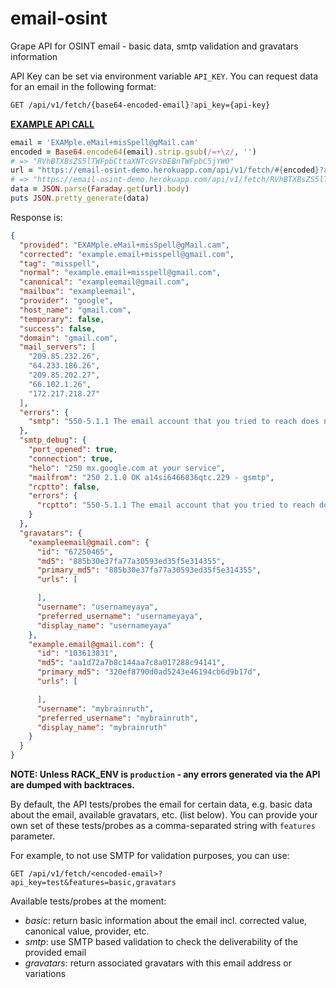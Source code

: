 # email-osint
Grape API for OSINT email - basic data, smtp validation and gravatars information

API Key can be set via environment variable `API_KEY`. You can request data for an email in the following format:

```bash
GET /api/v1/fetch/{base64-encoded-email}?api_key={api-key}
```

**[EXAMPLE API CALL](https://email-osint-demo.herokuapp.com/api/v1/fetch/RVhBTXBsZS5lTWFpbCttaXNTcGVsbEBnTWFpbC5jYW0?api_key=test)**

```ruby
email = 'EXAMple.eMail+misSpell@gMail.cam'
encoded = Base64.encode64(email).strip.gsub(/=+\z/, '')
# => "RVhBTXBsZS5lTWFpbCttaXNTcGVsbEBnTWFpbC5jYW0"
url = "https://email-osint-demo.herokuapp.com/api/v1/fetch/#{encoded}?api_key=test"
# => "https://email-osint-demo.herokuapp.com/api/v1/fetch/RVhBTXBsZS5lTWFpbCttaXNTcGVsbEBnTWFpbC5jYW0?api_key=test"
data = JSON.parse(Faraday.get(url).body)
puts JSON.pretty_generate(data)
```

Response is:
```json
{
  "provided": "EXAMple.eMail+misSpell@gMail.cam",
  "corrected": "example.email+misspell@gmail.com",
  "tag": "misspell",
  "normal": "example.email+misspell@gmail.com",
  "canonical": "exampleemail@gmail.com",
  "mailbox": "exampleemail",
  "provider": "google",
  "host_name": "gmail.com",
  "temporary": false,
  "success": false,
  "domain": "gmail.com",
  "mail_servers": [
    "209.85.232.26",
    "64.233.186.26",
    "209.85.202.27",
    "66.102.1.26",
    "172.217.218.27"
  ],
  "errors": {
    "smtp": "550-5.1.1 The email account that you tried to reach does not exist. Please try"
  },
  "smtp_debug": {
    "port_opened": true,
    "connection": true,
    "helo": "250 mx.google.com at your service",
    "mailfrom": "250 2.1.0 OK a14si6466836qtc.229 - gsmtp",
    "rcptto": false,
    "errors": {
      "rcptto": "550-5.1.1 The email account that you tried to reach does not exist. Please try\n"
    }
  },
  "gravatars": {
    "exampleemail@gmail.com": {
      "id": "67250465",
      "md5": "885b30e37fa77a30593ed35f5e314355",
      "primary_md5": "885b30e37fa77a30593ed35f5e314355",
      "urls": [

      ],
      "username": "usernameyaya",
      "preferred_username": "usernameyaya",
      "display_name": "usernameyaya"
    },
    "example.email@gmail.com": {
      "id": "103613831",
      "md5": "aa1d72a7b8c144aa7c8a017288c94141",
      "primary_md5": "320ef8790d0ad5243e46194cb6d9b17d",
      "urls": [

      ],
      "username": "mybrainruth",
      "preferred_username": "mybrainruth",
      "display_name": "mybrainruth"
    }
  }
}
```

**NOTE: Unless RACK_ENV is `production` - any errors generated via the API are dumped with backtraces.**

By default, the API tests/probes the email for certain data, e.g. basic data
about the email, available gravatars, etc. (list below). You can provide your
own set of these tests/probes as a comma-separated string with `features`
parameter.

For example, to not use SMTP for validation purposes, you can use:

```
GET /api/v1/fetch/<encoded-email>?api_key=test&features=basic,gravatars
```

Available tests/probes at the moment:

- *basic*: return basic information about the email incl. corrected value, canonical value, provider, etc.
- *smtp*: use SMTP based validation to check the deliverability of the provided email
- *gravatars*: return associated gravatars with this email address or variations